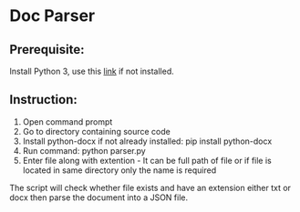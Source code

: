 # Doc Parser
## Prerequisite:

Install Python 3, use this [link](https://www.python.org/downloads/) if not installed.

## Instruction:

1. Open command prompt
2. Go to directory containing source code
3. Install python-docx if not already installed:
	pip install python-docx
4. Run command: 
	python parser.py
5. Enter file along with extention - It can be full path of file or if file is located in same directory only the name is required

The script will check whether file exists and have an extension either txt or docx then parse the document into a JSON file.
